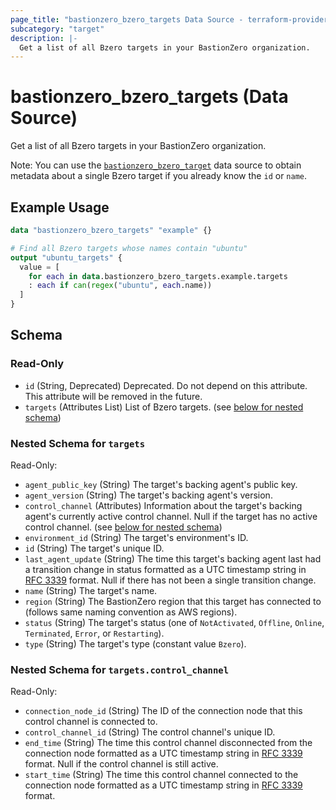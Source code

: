 ```yaml
---
page_title: "bastionzero_bzero_targets Data Source - terraform-provider-bastionzero"
subcategory: "target"
description: |-
  Get a list of all Bzero targets in your BastionZero organization.
---
```


# bastionzero_bzero_targets (Data Source)

Get a list of all Bzero targets in your BastionZero organization.

Note: You can use the [`bastionzero_bzero_target`](bzero_target) data source to
obtain metadata about a single Bzero target if you already know the `id` or
`name`.

## Example Usage

```terraform
data "bastionzero_bzero_targets" "example" {}

# Find all Bzero targets whose names contain "ubuntu"
output "ubuntu_targets" {
  value = [
    for each in data.bastionzero_bzero_targets.example.targets
    : each if can(regex("ubuntu", each.name))
  ]
}
```

<!-- schema generated by tfplugindocs -->
## Schema

### Read-Only

- `id` (String, Deprecated) Deprecated. Do not depend on this attribute. This attribute will be removed in the future.
- `targets` (Attributes List) List of Bzero targets. (see [below for nested schema](#nestedatt--targets))

<a id="nestedatt--targets"></a>
### Nested Schema for `targets`

Read-Only:

- `agent_public_key` (String) The target's backing agent's public key.
- `agent_version` (String) The target's backing agent's version.
- `control_channel` (Attributes) Information about the target's backing agent's currently active control channel. Null if the target has no active control channel. (see [below for nested schema](#nestedatt--targets--control_channel))
- `environment_id` (String) The target's environment's ID.
- `id` (String) The target's unique ID.
- `last_agent_update` (String) The time this target's backing agent last had a transition change in status formatted as a UTC timestamp string in [RFC 3339](https://datatracker.ietf.org/doc/html/rfc3339) format. Null if there has not been a single transition change.
- `name` (String) The target's name.
- `region` (String) The BastionZero region that this target has connected to (follows same naming convention as AWS regions).
- `status` (String) The target's status (one of `NotActivated`, `Offline`, `Online`, `Terminated`, `Error`, or `Restarting`).
- `type` (String) The target's type (constant value `Bzero`).

<a id="nestedatt--targets--control_channel"></a>
### Nested Schema for `targets.control_channel`

Read-Only:

- `connection_node_id` (String) The ID of the connection node that this control channel is connected to.
- `control_channel_id` (String) The control channel's unique ID.
- `end_time` (String) The time this control channel disconnected from the connection node formatted as a UTC timestamp string in [RFC 3339](https://datatracker.ietf.org/doc/html/rfc3339) format. Null if the control channel is still active.
- `start_time` (String) The time this control channel connected to the connection node formatted as a UTC timestamp string in [RFC 3339](https://datatracker.ietf.org/doc/html/rfc3339) format.